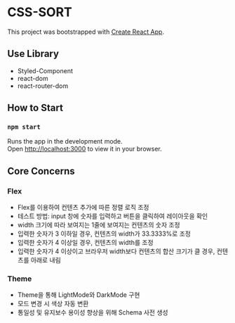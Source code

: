 # CSS-SORT

This project was bootstrapped with [Create React App](https://github.com/facebook/create-react-app).

## Use Library

- Styled-Component
- react-dom
- react-router-dom

## How to Start

### `npm start`

Runs the app in the development mode.\
Open [http://localhost:3000](http://localhost:3000) to view it in your browser.

## Core Concerns

### Flex

- Flex를 이용하여 컨텐츠 추가에 따른 정렬 로직 조정
- 테스트 방법: input 창에 숫자를 입력하고 버튼을 클릭하여 레이아웃을 확인
- width 크기에 따라 보여지는 1줄에 보여지는 컨텐츠의 숫자 조정
- 입력한 숫자가 3 이하일 경우, 컨텐츠의 width가 33.3333%로 조정
- 입력한 숫자가 4 이상일 경우, 컨텐츠의 width를 조정
- 입력한 숫자가 4 이상이고 브라우저 width보다 컨텐츠의 합산 크기가 클 경우, 컨텐츠를 아래로 내림

### Theme

- Theme을 통해 LightMode와 DarkMode 구현
- 모드 변경 시 색상 자동 변환
- 통일성 및 유지보수 용이성 향상을 위해 Schema 사전 생성
